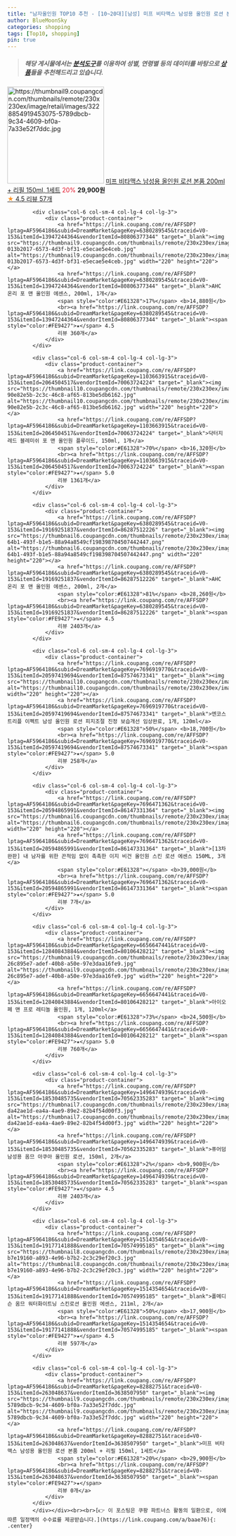 ```yaml
---
title: "남자올인원 TOP10 추천 - [10~20대][남성] 미프 비타맥스 남성용 올인원 로션 본품 200ml + 리필 150ml, 1세트"
author: BlueMoonSky
categories: shopping
tags: [Top10, shopping]
pin: true
---
```


> ##### 해당 게시물에서는 [**분석도구**](https://itemscout.io/)를 이용하여 **성별**, **연령별** 등의 데이터를 바탕으로 [**상품**](https://link.coupang.com/a/baae76)들을 추천해드리고 있습니다.
<div class="container"><div class="row">
            <div class="col-6 col-sm-4 col-lg-4 col-lg-3">
                <div class="product-container">
                    <a href="https://link.coupang.com/re/AFFSDP?lptag=AF5964186&subid=DreamMarket&pageKey=82882751&traceid=V0-153&itemId=263048637&vendorItemId=3638507950" target="_blank"><img src="https://thumbnail9.coupangcdn.com/thumbnails/remote/230x230ex/image/retail/images/3228854919453075-5789dbcb-9c34-4609-bf0a-7a33e52f7ddc.jpg" alt="https://thumbnail9.coupangcdn.com/thumbnails/remote/230x230ex/image/retail/images/3228854919453075-5789dbcb-9c34-4609-bf0a-7a33e52f7ddc.jpg" width="220" height="220"></a>
                    <a href="https://link.coupang.com/re/AFFSDP?lptag=AF5964186&subid=DreamMarket&pageKey=82882751&traceid=V0-153&itemId=263048637&vendorItemId=3638507950" target="_blank">미프 비타맥스 남성용 올인원 로션 본품 200ml + 리필 150ml, 1세트</a>
                    <span style="color:#E61328">20%</span> <b>29,900원</b>
                    <br><a href="https://link.coupang.com/re/AFFSDP?lptag=AF5964186&subid=DreamMarket&pageKey=82882751&traceid=V0-153&itemId=263048637&vendorItemId=3638507950" target="_blank"><span style="color:#FE9427">★</span> 4.5
                    리뷰 57개</a>
                </div>
            </div>
            
            <div class="col-6 col-sm-4 col-lg-4 col-lg-3">
                <div class="product-container">
                    <a href="https://link.coupang.com/re/AFFSDP?lptag=AF5964186&subid=DreamMarket&pageKey=6380289545&traceid=V0-153&itemId=13947244364&vendorItemId=80806377344" target="_blank"><img src="https://thumbnail9.coupangcdn.com/thumbnails/remote/230x230ex/image/retail/images/4023696080311865-013b2017-6573-4d3f-bf31-e5ecae5e4ceb.jpg" alt="https://thumbnail9.coupangcdn.com/thumbnails/remote/230x230ex/image/retail/images/4023696080311865-013b2017-6573-4d3f-bf31-e5ecae5e4ceb.jpg" width="220" height="220"></a>
                    <a href="https://link.coupang.com/re/AFFSDP?lptag=AF5964186&subid=DreamMarket&pageKey=6380289545&traceid=V0-153&itemId=13947244364&vendorItemId=80806377344" target="_blank">AHC 온리 포 맨 올인원 에센스, 200ml, 1개</a>
                    <span style="color:#E61328">17%</span> <b>14,880원</b>
                    <br><a href="https://link.coupang.com/re/AFFSDP?lptag=AF5964186&subid=DreamMarket&pageKey=6380289545&traceid=V0-153&itemId=13947244364&vendorItemId=80806377344" target="_blank"><span style="color:#FE9427">★</span> 4.5
                    리뷰 360개</a>
                </div>
            </div>
            
            <div class="col-6 col-sm-4 col-lg-4 col-lg-3">
                <div class="product-container">
                    <a href="https://link.coupang.com/re/AFFSDP?lptag=AF5964186&subid=DreamMarket&pageKey=1103663915&traceid=V0-153&itemId=2064504517&vendorItemId=70063724224" target="_blank"><img src="https://thumbnail10.coupangcdn.com/thumbnails/remote/230x230ex/image/retail/images/2022069890315939-90e82e5b-2c3c-46c8-af65-813be5db6162.jpg" alt="https://thumbnail10.coupangcdn.com/thumbnails/remote/230x230ex/image/retail/images/2022069890315939-90e82e5b-2c3c-46c8-af65-813be5db6162.jpg" width="220" height="220"></a>
                    <a href="https://link.coupang.com/re/AFFSDP?lptag=AF5964186&subid=DreamMarket&pageKey=1103663915&traceid=V0-153&itemId=2064504517&vendorItemId=70063724224" target="_blank">닥터지 레드 블레미쉬 포 맨 올인원 플루이드, 150ml, 1개</a>
                    <span style="color:#E61328">70%</span> <b>16,320원</b>
                    <br><a href="https://link.coupang.com/re/AFFSDP?lptag=AF5964186&subid=DreamMarket&pageKey=1103663915&traceid=V0-153&itemId=2064504517&vendorItemId=70063724224" target="_blank"><span style="color:#FE9427">★</span> 5.0
                    리뷰 1361개</a>
                </div>
            </div>
            
            <div class="col-6 col-sm-4 col-lg-4 col-lg-3">
                <div class="product-container">
                    <a href="https://link.coupang.com/re/AFFSDP?lptag=AF5964186&subid=DreamMarket&pageKey=6380289545&traceid=V0-153&itemId=19169251837&vendorItemId=86287512226" target="_blank"><img src="https://thumbnail6.coupangcdn.com/thumbnails/remote/230x230ex/image/retail/images/bef79bff-64b1-493f-b1e5-88a94a8549cf198398704507442447.png" alt="https://thumbnail6.coupangcdn.com/thumbnails/remote/230x230ex/image/retail/images/bef79bff-64b1-493f-b1e5-88a94a8549cf198398704507442447.png" width="220" height="220"></a>
                    <a href="https://link.coupang.com/re/AFFSDP?lptag=AF5964186&subid=DreamMarket&pageKey=6380289545&traceid=V0-153&itemId=19169251837&vendorItemId=86287512226" target="_blank">AHC 온리 포 맨 올인원 에센스, 200ml, 2개</a>
                    <span style="color:#E61328">81%</span> <b>28,260원</b>
                    <br><a href="https://link.coupang.com/re/AFFSDP?lptag=AF5964186&subid=DreamMarket&pageKey=6380289545&traceid=V0-153&itemId=19169251837&vendorItemId=86287512226" target="_blank"><span style="color:#FE9427">★</span> 4.5
                    리뷰 2403개</a>
                </div>
            </div>
            
            <div class="col-6 col-sm-4 col-lg-4 col-lg-3">
                <div class="product-container">
                    <a href="https://link.coupang.com/re/AFFSDP?lptag=AF5964186&subid=DreamMarket&pageKey=7696919770&traceid=V0-153&itemId=20597419694&vendorItemId=87574673341" target="_blank"><img src="https://thumbnail10.coupangcdn.com/thumbnails/remote/230x230ex/image/vendor_inventory/60fb/c026a60f83ada35ec14f63e51ab2630a970700b2c008e79999d7df9b3208.jpg" alt="https://thumbnail10.coupangcdn.com/thumbnails/remote/230x230ex/image/vendor_inventory/60fb/c026a60f83ada35ec14f63e51ab2630a970700b2c008e79999d7df9b3208.jpg" width="220" height="220"></a>
                    <a href="https://link.coupang.com/re/AFFSDP?lptag=AF5964186&subid=DreamMarket&pageKey=7696919770&traceid=V0-153&itemId=20597419694&vendorItemId=87574673341" target="_blank">엔코스 트리플 이펙트 남성 올인원 로션 피지조절 진정 보습개선 임상완료, 1개, 120ml</a>
                    <span style="color:#E61328">50%</span> <b>18,700원</b>
                    <br><a href="https://link.coupang.com/re/AFFSDP?lptag=AF5964186&subid=DreamMarket&pageKey=7696919770&traceid=V0-153&itemId=20597419694&vendorItemId=87574673341" target="_blank"><span style="color:#FE9427">★</span> 5.0
                    리뷰 258개</a>
                </div>
            </div>
            
            <div class="col-6 col-sm-4 col-lg-4 col-lg-3">
                <div class="product-container">
                    <a href="https://link.coupang.com/re/AFFSDP?lptag=AF5964186&subid=DreamMarket&pageKey=7696471362&traceid=V0-153&itemId=20594865991&vendorItemId=86147331364" target="_blank"><img src="https://thumbnail6.coupangcdn.com/thumbnails/remote/230x230ex/image/vendor_inventory/326c/bedb4d5c17ac34fd9a8838fb8f61c9b2e30b43df6ce80bdc27d1367d2c31.jpg" alt="https://thumbnail6.coupangcdn.com/thumbnails/remote/230x230ex/image/vendor_inventory/326c/bedb4d5c17ac34fd9a8838fb8f61c9b2e30b43df6ce80bdc27d1367d2c31.jpg" width="220" height="220"></a>
                    <a href="https://link.coupang.com/re/AFFSDP?lptag=AF5964186&subid=DreamMarket&pageKey=7696471362&traceid=V0-153&itemId=20594865991&vendorItemId=86147331364" target="_blank">[13차 완판] 내 남자를 위한 끈적임 없이 촉촉한 이지 비건 올인원 스킨 로션 에센스 150ML, 3개</a>
                    <span style="color:#E61328"></span> <b>39,000원</b>
                    <br><a href="https://link.coupang.com/re/AFFSDP?lptag=AF5964186&subid=DreamMarket&pageKey=7696471362&traceid=V0-153&itemId=20594865991&vendorItemId=86147331364" target="_blank"><span style="color:#FE9427">★</span> 5.0
                    리뷰 7개</a>
                </div>
            </div>
            
            <div class="col-6 col-sm-4 col-lg-4 col-lg-3">
                <div class="product-container">
                    <a href="https://link.coupang.com/re/AFFSDP?lptag=AF5964186&subid=DreamMarket&pageKey=6656647441&traceid=V0-153&itemId=12840843884&vendorItemId=80106428212" target="_blank"><img src="https://thumbnail9.coupangcdn.com/thumbnails/remote/230x230ex/image/retail/images/2541871353328230-26c895e7-adef-40b8-a50e-97e3daa16fe9.jpg" alt="https://thumbnail9.coupangcdn.com/thumbnails/remote/230x230ex/image/retail/images/2541871353328230-26c895e7-adef-40b8-a50e-97e3daa16fe9.jpg" width="220" height="220"></a>
                    <a href="https://link.coupang.com/re/AFFSDP?lptag=AF5964186&subid=DreamMarket&pageKey=6656647441&traceid=V0-153&itemId=12840843884&vendorItemId=80106428212" target="_blank">아이오페 맨 프로 레티놀 올인원, 1개, 120ml</a>
                    <span style="color:#E61328">73%</span> <b>24,500원</b>
                    <br><a href="https://link.coupang.com/re/AFFSDP?lptag=AF5964186&subid=DreamMarket&pageKey=6656647441&traceid=V0-153&itemId=12840843884&vendorItemId=80106428212" target="_blank"><span style="color:#FE9427">★</span> 5.0
                    리뷰 760개</a>
                </div>
            </div>
            
            <div class="col-6 col-sm-4 col-lg-4 col-lg-3">
                <div class="product-container">
                    <a href="https://link.coupang.com/re/AFFSDP?lptag=AF5964186&subid=DreamMarket&pageKey=1496474939&traceid=V0-153&itemId=18530485735&vendorItemId=70562335283" target="_blank"><img src="https://thumbnail7.coupangcdn.com/thumbnails/remote/230x230ex/image/retail/images/3031005504368573-da42ae1d-ea4a-4ae9-89e2-82b4f54d00f3.jpg" alt="https://thumbnail7.coupangcdn.com/thumbnails/remote/230x230ex/image/retail/images/3031005504368573-da42ae1d-ea4a-4ae9-89e2-82b4f54d00f3.jpg" width="220" height="220"></a>
                    <a href="https://link.coupang.com/re/AFFSDP?lptag=AF5964186&subid=DreamMarket&pageKey=1496474939&traceid=V0-153&itemId=18530485735&vendorItemId=70562335283" target="_blank">퓨어덤 남성용 옴므 아쿠아 올인원 로션, 150ml, 2개</a>
                    <span style="color:#E61328">2%</span> <b>9,900원</b>
                    <br><a href="https://link.coupang.com/re/AFFSDP?lptag=AF5964186&subid=DreamMarket&pageKey=1496474939&traceid=V0-153&itemId=18530485735&vendorItemId=70562335283" target="_blank"><span style="color:#FE9427">★</span> 4.5
                    리뷰 2403개</a>
                </div>
            </div>
            
            <div class="col-6 col-sm-4 col-lg-4 col-lg-3">
                <div class="product-container">
                    <a href="https://link.coupang.com/re/AFFSDP?lptag=AF5964186&subid=DreamMarket&pageKey=1514354654&traceid=V0-153&itemId=19177141888&vendorItemId=70574995185" target="_blank"><img src="https://thumbnail8.coupangcdn.com/thumbnails/remote/230x230ex/image/retail/images/2022069150412163-b7e19160-a893-4e96-b7b2-2c3c29ef20c3.jpg" alt="https://thumbnail8.coupangcdn.com/thumbnails/remote/230x230ex/image/retail/images/2022069150412163-b7e19160-a893-4e96-b7b2-2c3c29ef20c3.jpg" width="220" height="220"></a>
                    <a href="https://link.coupang.com/re/AFFSDP?lptag=AF5964186&subid=DreamMarket&pageKey=1514354654&traceid=V0-153&itemId=19177141888&vendorItemId=70574995185" target="_blank">폴메디슨 옴므 워터화이트닝 스킨로션 올인원 에센스, 211ml, 2개</a>
                    <span style="color:#E61328">50%</span> <b>17,900원</b>
                    <br><a href="https://link.coupang.com/re/AFFSDP?lptag=AF5964186&subid=DreamMarket&pageKey=1514354654&traceid=V0-153&itemId=19177141888&vendorItemId=70574995185" target="_blank"><span style="color:#FE9427">★</span> 4.5
                    리뷰 597개</a>
                </div>
            </div>
            
            <div class="col-6 col-sm-4 col-lg-4 col-lg-3">
                <div class="product-container">
                    <a href="https://link.coupang.com/re/AFFSDP?lptag=AF5964186&subid=DreamMarket&pageKey=82882751&traceid=V0-153&itemId=263048637&vendorItemId=3638507950" target="_blank"><img src="https://thumbnail9.coupangcdn.com/thumbnails/remote/230x230ex/image/retail/images/3228854919453075-5789dbcb-9c34-4609-bf0a-7a33e52f7ddc.jpg" alt="https://thumbnail9.coupangcdn.com/thumbnails/remote/230x230ex/image/retail/images/3228854919453075-5789dbcb-9c34-4609-bf0a-7a33e52f7ddc.jpg" width="220" height="220"></a>
                    <a href="https://link.coupang.com/re/AFFSDP?lptag=AF5964186&subid=DreamMarket&pageKey=82882751&traceid=V0-153&itemId=263048637&vendorItemId=3638507950" target="_blank">미프 비타맥스 남성용 올인원 로션 본품 200ml + 리필 150ml, 1세트</a>
                    <span style="color:#E61328">20%</span> <b>29,900원</b>
                    <br><a href="https://link.coupang.com/re/AFFSDP?lptag=AF5964186&subid=DreamMarket&pageKey=82882751&traceid=V0-153&itemId=263048637&vendorItemId=3638507950" target="_blank"><span style="color:#FE9427">★</span> 
                    리뷰 0개</a>
                </div>
            </div>
            </div></div><br><br>[👉 이 포스팅은 쿠팡 파트너스 활동의 일환으로, 이에 따른 일정액의 수수료를 제공받습니다.](https://link.coupang.com/a/baae76){: .center}